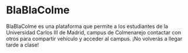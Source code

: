 # BlaBlaColme
BlaBlaColme es una plataforma que permite a los estudiantes de la Universidad Carlos III de Madrid, campus de Colmenarejo contactar con otros para compartir vehículo y acceder al campus. ¡No volverás a llegar tarde a clase!
